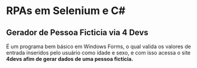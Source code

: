 # RPAs em Selenium e C#

## Gerador de Pessoa Ficticia via 4 Devs 

É um programa bem básico em Windows Forms, o qual valida os valores de entrada inseridos pelo usuário como idade e sexo,
e com isso acessa o site <b>4devs<b> afim de gerar dados de uma pessoa fictícia.
<br/>

  
 
